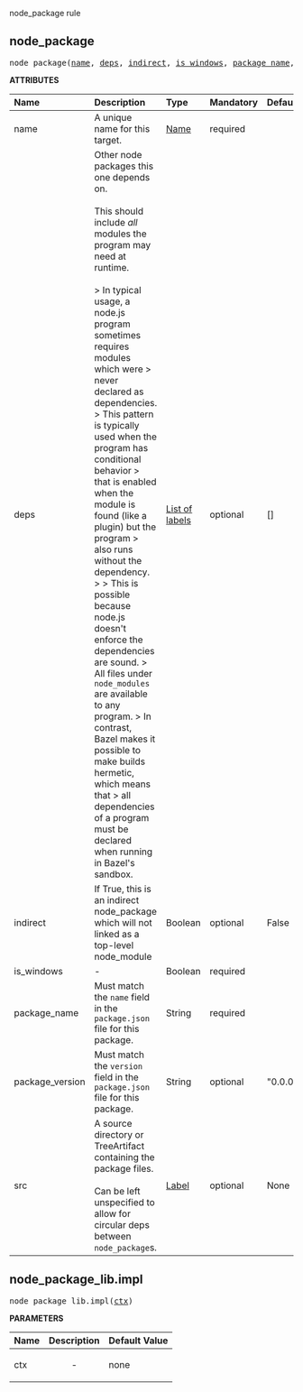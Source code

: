 <!-- Generated with Stardoc: http://skydoc.bazel.build -->

node_package rule

<a id="#node_package"></a>

## node_package

<pre>
node_package(<a href="#node_package-name">name</a>, <a href="#node_package-deps">deps</a>, <a href="#node_package-indirect">indirect</a>, <a href="#node_package-is_windows">is_windows</a>, <a href="#node_package-package_name">package_name</a>, <a href="#node_package-package_version">package_version</a>, <a href="#node_package-src">src</a>)
</pre>



**ATTRIBUTES**


| Name  | Description | Type | Mandatory | Default |
| :------------- | :------------- | :------------- | :------------- | :------------- |
| <a id="node_package-name"></a>name |  A unique name for this target.   | <a href="https://bazel.build/docs/build-ref.html#name">Name</a> | required |  |
| <a id="node_package-deps"></a>deps |  Other node packages this one depends on.<br><br>        This should include *all* modules the program may need at runtime.<br><br>        &gt; In typical usage, a node.js program sometimes requires modules which were         &gt; never declared as dependencies.         &gt; This pattern is typically used when the program has conditional behavior         &gt; that is enabled when the module is found (like a plugin) but the program         &gt; also runs without the dependency.         &gt;          &gt; This is possible because node.js doesn't enforce the dependencies are sound.         &gt; All files under <code>node_modules</code> are available to any program.         &gt; In contrast, Bazel makes it possible to make builds hermetic, which means that         &gt; all dependencies of a program must be declared when running in Bazel's sandbox.   | <a href="https://bazel.build/docs/build-ref.html#labels">List of labels</a> | optional | [] |
| <a id="node_package-indirect"></a>indirect |  If True, this is an indirect node_package which will not linked as a top-level node_module   | Boolean | optional | False |
| <a id="node_package-is_windows"></a>is_windows |  -   | Boolean | required |  |
| <a id="node_package-package_name"></a>package_name |  Must match the <code>name</code> field in the <code>package.json</code> file for this package.   | String | required |  |
| <a id="node_package-package_version"></a>package_version |  Must match the <code>version</code> field in the <code>package.json</code> file for this package.   | String | optional | "0.0.0" |
| <a id="node_package-src"></a>src |  A source directory or TreeArtifact containing the package files.<br><br>Can be left unspecified to allow for circular deps between <code>node_package</code>s.   | <a href="https://bazel.build/docs/build-ref.html#labels">Label</a> | optional | None |


<a id="#node_package_lib.impl"></a>

## node_package_lib.impl

<pre>
node_package_lib.impl(<a href="#node_package_lib.impl-ctx">ctx</a>)
</pre>



**PARAMETERS**


| Name  | Description | Default Value |
| :------------- | :------------- | :------------- |
| <a id="node_package_lib.impl-ctx"></a>ctx |  <p align="center"> - </p>   |  none |


